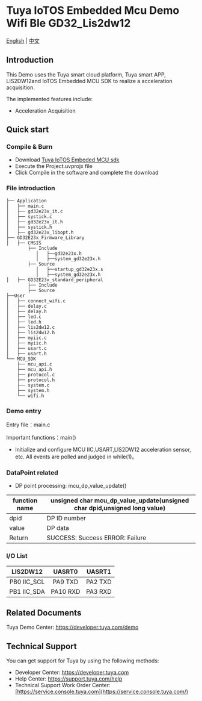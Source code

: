 # Tuya IoTOS Embedded Mcu Demo Wifi Ble GD32_Lis2dw12

[English](./README.md) | [中文](./README_zh.md)

## Introduction  

This Demo uses the Tuya smart cloud platform, Tuya smart APP, LIS2DW12and IoTOS Embedded MCU SDK to realize a acceleration acquisition.

The implemented features include:

+ Acceleration Acquisition


## Quick start  

### Compile & Burn
+ Download [Tuya IoTOS Embeded MCU sdk](https://registry.code.tuya-inc.top/hardware_developer/tuya-iotos-embeded-mcu-demo-4g-vending-machine/tree/master) 
+ Execute the Project.uvprojx file
+ Click Compile in the software and complete the download


### File introduction 

```
├── Application
│   ├── main.c
│   ├── gd32e23x_it.c
│   ├── systick.c
│   ├── gd32e23x_it.h
│   ├── systick.h
│   ├── gd32e23x_libopt.h
├── GD32E23x_Firmware_Library
│   ├── CMSIS
        ├── Include
           │   ├──gd32e23x.h
           │   ├──system_gd32e23x.h
        ├── Source
           │   ├──startup_gd32e23x.s
           │   ├──system_gd32e23x.h        
│   ├── GD32E23x_standard_peripheral
        ├── Include
        ├── Source
├──User
│   ├── connect_wifi.c
│   ├── delay.c
│   ├── delay.h
│   ├── led.c
│   ├── led.h
│   ├── lis2dw12.c
│   ├── lis2dw12.h
│   ├── myiic.c
│   ├── myiic.h
│   ├── usart.c
│   ├── usart.h
└── MCU_SDK
    ├── mcu_api.c
    ├── mcu_api.h
    ├── protocol.c
    ├── protocol.h
    ├── system.c
    ├── system.h
    └── wifi.h
```



### Demo entry

Entry file：main.c

Important functions：main()

+ Initialize and configure MCU IIC,USART,LIS2DW12 acceleration sensor, etc. All events are polled and judged in while(1)。




### DataPoint related

+ DP point processing: mcu_dp_value_update()

| function name | unsigned char mcu_dp_value_update(unsigned char dpid,unsigned long value) |
| ------------- | ------------------------------------------------------------ |
| dpid          | DP ID number                                                 |
| value         | DP data                                                      |
| Return        | SUCCESS: Success ERROR: Failure                              |



### I/O List  

|  LIS2DW12   |  UASRT0  | UASRT1  |
| :---------: | :------: | :-----: |
| PB0 IIC_SCL | PA9 TXD  | PA2 TXD |
| PB1 IIC_SDA | PA10 RXD | PA3 RXD |



## Related Documents

 Tuya Demo Center: https://developer.tuya.com/demo



## Technical Support

  You can get support for Tuya by using the following methods:

- Developer Center: https://developer.tuya.com
- Help Center: https://support.tuya.com/help
- Technical Support Work Order Center: [https://service.console.tuya.com](https://service.console.tuya.com/) 


